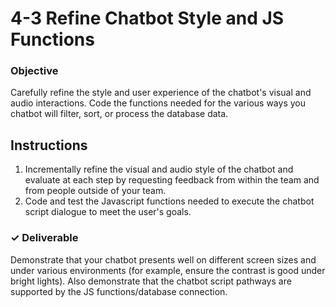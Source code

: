 # 4-3 Refine Chatbot Style and JS Functions

### Objective

Carefully refine the style and user experience of the chatbot's visual and audio interactions. Code the functions needed for the various ways you chatbot will filter, sort, or process the database data.

## Instructions

1. Incrementally refine the visual and audio style of the chatbot and evaluate at each step by requesting feedback from within the team and from people outside of your team.
2. Code and test the Javascript functions needed to execute the chatbot script dialogue to meet the user's goals.

### ✓ Deliverable

Demonstrate that your chatbot presents well on different screen sizes and under various environments \(for example, ensure the contrast is good under bright lights\). Also demonstrate that the chatbot script pathways are supported by the JS functions/database connection.

